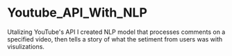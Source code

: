 # Youtube_API_With_NLP

Utalizing YouTube's API I created NLP model that processes comments on a specified video, then tells a story of what the setiment from users was with visulizations.

